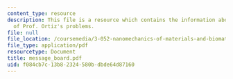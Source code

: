 ```yaml
---
content_type: resource
description: This file is a resource which contains the information about the answers
  of Prof. Ortiz's problems.
file: null
file_location: /coursemedia/3-052-nanomechanics-of-materials-and-biomaterials-spring-2007/f084cb7c13b82324580bdbde64d87160_message_board.pdf
file_type: application/pdf
resourcetype: Document
title: message_board.pdf
uid: f084cb7c-13b8-2324-580b-dbde64d87160
---
```

